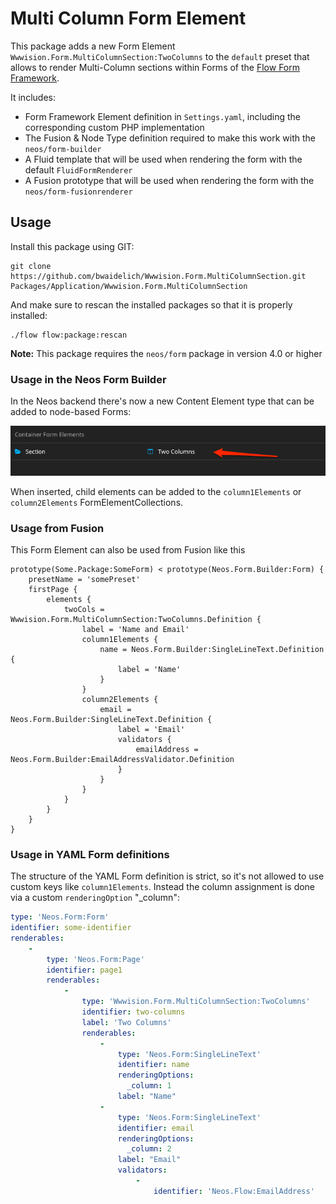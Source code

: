 # Multi Column Form Element

This package adds a new Form Element `Wwwision.Form.MultiColumnSection:TwoColumns`
to the `default` preset that allows to render Multi-Column sections within Forms
of the [Flow Form Framework](https://github.com/neos/form).

It includes:

* Form Framework Element definition in `Settings.yaml`, including the corresponding custom PHP implementation
* The Fusion & Node Type definition required to make this work with the `neos/form-builder`
* A Fluid template that will be used when rendering the form with the default `FluidFormRenderer`
* A Fusion prototype that will be used when rendering the form with the `neos/form-fusionrenderer`

## Usage

Install this package using GIT:

```
git clone https://github.com/bwaidelich/Wwwision.Form.MultiColumnSection.git Packages/Application/Wwwision.Form.MultiColumnSection
```

And make sure to rescan the installed packages so that it is properly installed:

```
./flow flow:package:rescan
```

**Note:** This package requires the `neos/form` package in version 4.0 or higher

### Usage in the Neos Form Builder

In the Neos backend there's now a new Content Element type that can be
added to node-based Forms:

![Create Wizard](Documentation/Images/CreateWizard.png)

When inserted, child elements can be added to the `column1Elements` or
`column2Elements` FormElementCollections.

### Usage from Fusion

This Form Element can also be used from Fusion like this

```fusion
prototype(Some.Package:SomeForm) < prototype(Neos.Form.Builder:Form) {
    presetName = 'somePreset'
    firstPage {
        elements {
            twoCols = Wwwision.Form.MultiColumnSection:TwoColumns.Definition {
                label = 'Name and Email'
                column1Elements {
                    name = Neos.Form.Builder:SingleLineText.Definition {
                        label = 'Name'
                    }
                }
                column2Elements {
                    email = Neos.Form.Builder:SingleLineText.Definition {
                        label = 'Email'
                        validators {
                            emailAddress = Neos.Form.Builder:EmailAddressValidator.Definition
                        }
                    }
                }
            }
        }
    }
}
```

### Usage in YAML Form definitions

The structure of the YAML Form definition is strict, so it's not allowed
to use custom keys like `column1Elements`.
Instead the column assignment is done via a custom `renderingOption` "_column":

```yaml
type: 'Neos.Form:Form'
identifier: some-identifier
renderables:
    -
        type: 'Neos.Form:Page'
        identifier: page1
        renderables:
            -
                type: 'Wwwision.Form.MultiColumnSection:TwoColumns'
                identifier: two-columns
                label: 'Two Columns'
                renderables:
                    -
                        type: 'Neos.Form:SingleLineText'
                        identifier: name
                        renderingOptions:
                          _column: 1
                        label: "Name"
                    -
                        type: 'Neos.Form:SingleLineText'
                        identifier: email
                        renderingOptions:
                          _column: 2
                        label: "Email"
                        validators:
                            -
                                identifier: 'Neos.Flow:EmailAddress'
```